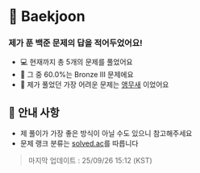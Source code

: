 # 📖 Baekjoon
### 제가 푼 백준 문제의 답을 적어두었어요!
- 💻 현재까지 총 5개의 문제를 풀었어요
- 🥉 그 중 60.0%는 Bronze III 문제에요
- 🥈 제가 풀었던 가장 어려운 문제는 [앵무새](https://www.acmicpc.net/problem/14713) 이었어요

## 🍙 안내 사항
- 제 풀이가 가장 좋은 방식이 아닐 수도 있으니 참고해주세요
- 문제 랭크 분류는 [solved.ac](https://solved.ac/)를 따릅니다
> 마지막 업데이트 : 25/09/26 15:12 (KST)
